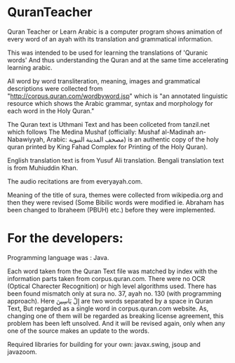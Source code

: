 # QuranTeacher
Quran Teacher or Learn Arabic is a computer program shows animation of every word of an ayah with its translation and grammatical information.

This was intended to be used for learning the translations of 'Quranic words' And thus understanding the Quran and at the same time accelerating learning arabic.

All word by word transliteration, meaning, images and grammatical descriptions were collected from "http://corpus.quran.com/wordbyword.jsp" which is "an annotated linguistic resource which shows the Arabic grammar, syntax and morphology for each word in the Holy Quran."

The Quran text is Uthmani Text and has been collceted from tanzil.net which follows The Medina Mushaf (officially: Mushaf al-Madinah an-Nabawiyyah, Arabic: مصحف المدينة النبوية) is an authentic copy of the holy quran printed by King Fahad Complex for Printing of the Holy Quran).

English translation text is from Yusuf Ali translation.
Bengali translation text is from Muhiuddin Khan.

The audio recitations are from everyayah.com.

Meaning of the title of sura, themes were collected from wikipedia.org and then they were revised (Some Bibilic words were modified ie. Abraham has been changed to Ibraheem (PBUH) etc.) before they were implemented.

For the developers:
================
Programming language was : Java.

Each word taken from the Quran Text file was matched by index with the information parts taken from corpus.quran.com. There were no OCR (Optical Charecter Recognition) or high level algorithms used. There has been found mismatch only at sura no. 37, ayah no. 130 (with programming approach). Here إِلْ يَاسِينَ are two words separated by a space in Quran Text, But regarded as a single word in corpus.quran.com website. As, changing one of them will be regarded as breaking license agreement, this problem has been left unsolved. And it will be revised again, only when any one of the source makes an update to the words.

Required libraries for building for your own:
javax.swing,
jsoup and
javazoom.
